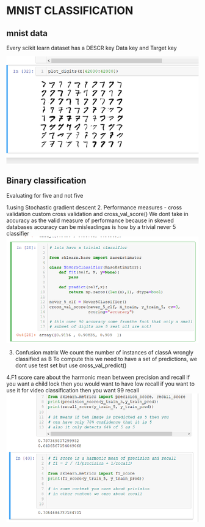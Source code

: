 # MNIST CLASSIFICATION

## mnist data
Every scikit learn dataset has a
DESCR key
Data key and 
Target key

![](loaddata.png)

## Binary classification

Evaluating for five and not five

1.using Stochastic gradient descent
2. Performance measures - cross validation
    custom cross validation and cross_val_score()
    We dont take in accuracy as the valid measure of performance
    because in skewed databases accuracy can be misleadingas is how by 
    a trivial never 5 classifier
    ![](never5.png)

3. Confusion matrix
    We count the number of instances of classA wrongly classified as B
    To compute this we need to have a set of predictions, we dont use test set
    but use cross_val_predict()

4.F1 score care about the harmonic mean between precision and recall 
    if you want a child lock then you would want to have low recall
    if you want to use it for video classification then you want 99 recall
    ![](precision_recall.png)
    
    